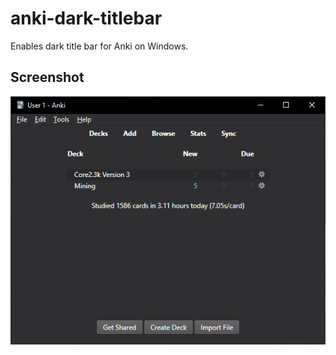 # anki-dark-titlebar

Enables dark title bar for Anki on Windows.

## Screenshot

![Screenshot](docs/dark-titlebar.png)
